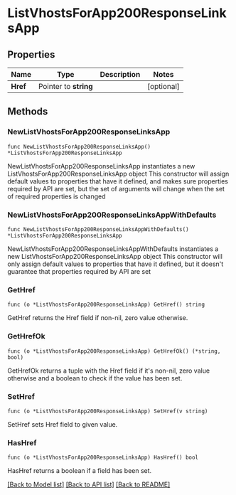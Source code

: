 # ListVhostsForApp200ResponseLinksApp

## Properties

Name | Type | Description | Notes
------------ | ------------- | ------------- | -------------
**Href** | Pointer to **string** |  | [optional] 

## Methods

### NewListVhostsForApp200ResponseLinksApp

`func NewListVhostsForApp200ResponseLinksApp() *ListVhostsForApp200ResponseLinksApp`

NewListVhostsForApp200ResponseLinksApp instantiates a new ListVhostsForApp200ResponseLinksApp object
This constructor will assign default values to properties that have it defined,
and makes sure properties required by API are set, but the set of arguments
will change when the set of required properties is changed

### NewListVhostsForApp200ResponseLinksAppWithDefaults

`func NewListVhostsForApp200ResponseLinksAppWithDefaults() *ListVhostsForApp200ResponseLinksApp`

NewListVhostsForApp200ResponseLinksAppWithDefaults instantiates a new ListVhostsForApp200ResponseLinksApp object
This constructor will only assign default values to properties that have it defined,
but it doesn't guarantee that properties required by API are set

### GetHref

`func (o *ListVhostsForApp200ResponseLinksApp) GetHref() string`

GetHref returns the Href field if non-nil, zero value otherwise.

### GetHrefOk

`func (o *ListVhostsForApp200ResponseLinksApp) GetHrefOk() (*string, bool)`

GetHrefOk returns a tuple with the Href field if it's non-nil, zero value otherwise
and a boolean to check if the value has been set.

### SetHref

`func (o *ListVhostsForApp200ResponseLinksApp) SetHref(v string)`

SetHref sets Href field to given value.

### HasHref

`func (o *ListVhostsForApp200ResponseLinksApp) HasHref() bool`

HasHref returns a boolean if a field has been set.


[[Back to Model list]](../README.md#documentation-for-models) [[Back to API list]](../README.md#documentation-for-api-endpoints) [[Back to README]](../README.md)


